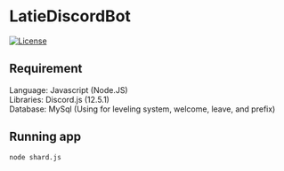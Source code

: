 <h1>LatieDiscordBot</h1>

<p>
  <a href="https://github.com/ZTzTopia/LatieDiscordBot/blob/main/LICENSE.md"><img alt="License" src="https://img.shields.io/github/license/ZTzTopia/LatieDiscordBot" /></a>
</p>

<h2>Requirement</h2>
<p>
  Language: Javascript (Node.JS)</br>
  Libraries: Discord.js (12.5.1)</br>
  Database: MySql (Using for leveling system, welcome, leave, and prefix)
</p>

<h2>Running app</h2>

```
node shard.js
